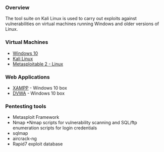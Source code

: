 ### Overview

The tool suite on Kali Linux is used to carry out exploits against vulnerabilities on virtual machines
running Windows and older versions of Linux.  

### Virtual Machines

* [Windows 10](https://www.microsoft.com/en-us/software-download/windows10)
* [Kali Linux](https://www.kali.org/get-kali/#kali-virtual-machines)
* [Metasploitable 2 - Linux](https://sourceforge.net/projects/metasploitable/)

### Web Applications

* [XAMPP](https://www.apachefriends.org/) - Windows 10 box
* [DVWA](https://github.com/digininja/DVWA) - Windows 10 box

### Pentesting tools
* Metasploit Framework
* Nmap 
    *Nmap scripts for vulnerability scanning and SQL/ftp enumeration scripts for login credentials
* sqlmap
* aircrack-ng
* Rapid7 exploit database
